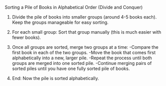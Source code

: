 Sorting a Pile of Books in Alphabetical Order (Divide and Conquer)

1. Divide the pile of books into smaller groups (around 4-5 books each). Keep the groups manageable for easy sorting.

2. For each small group: Sort that group manually (this is much easier with fewer books).

3. Once all groups are sorted, merge two groups at a time:
-Compare the first book in each of the two groups.
-Move the book that comes first alphabetically into a new, larger pile.
-Repeat the process until both groups are merged into one sorted pile.
-Continue merging pairs of sorted piles until you have one fully sorted pile of books.

4. End: Now the pile is sorted alphabetically.
